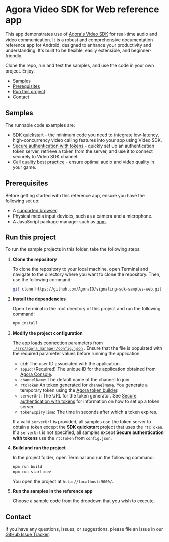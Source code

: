 # Agora Video SDK for Web reference app

This app demonstrates use of [Agora's Video SDK](https://docs.agora.io/en/video-calling/get-started/get-started-sdk) for real-time audio and video communication. It is a robust and comprehensive documentation reference app for Android, designed to enhance your productivity and understanding. It's built to be flexible, easily extensible, and beginner-friendly.

Clone the repo, run and test the samples, and use the code in your own project. Enjoy.

- [Samples](#samples)
- [Prerequisites](#prerequisites)
- [Run this project](#run-this-project)
- [Contact](#contact)


## Samples  

The runnable code examples are:

- [SDK quickstart](./src/sdk_quickstart/) - the minimum code you need to integrate low-latency, high-concurrency
  video calling features into your app using Video SDK.
- [Secure authentication with tokens](./src/authentication_workflow/) - quickly set up an authentication token 
  server, retrieve a token from the server, and use it to connect securely to Video SDK channel.
- [Call quality best practice](./src/call-quality/) - ensure optimal audio and video quality in your game.

## Prerequisites

Before getting started with this reference app, ensure you have the following set up:

- A [supported browser](../reference/supported-platforms#browsers).
- Physical media input devices, such as a camera and a microphone.
- A JavaScript package manager such as [npm](https://www.npmjs.com/package/npm).


## Run this project

To run the sample projects in this folder, take the following steps:

1. **Clone the repository**

    To clone the repository to your local machine, open Terminal and navigate to the directory where you want to clone the repository. Then, use the following command:

    ```bash
    git clone https://github.com/AgoraIO/signaling-sdk-samples-web.git
    ```

1. **Install the dependencies** 

    Open Terminal in the root directory of this project and run the following command:

    ```bash
    npm install
    ```
 
1. **Modify the project configuration**

   The app loads connection parameters from [`./src/agora_manager/config.json`](./src/agora_manager/config.json)
   . Ensure that the file is populated with the required parameter values before running the application.

    - `uid`: The user ID associated with the application.
    - `appId`: (Required) The unique ID for the application obtained from [Agora Console](https://console.agora.io). 
    - `channelName`: The default name of the channel to join.
    - `rtcToken`:An token generated for `channelName`. You generate a temporary token using the [Agora token builder](https://agora-token-generator-demo.vercel.app/).
    - `serverUrl`: The URL for the token generator. See [Secure authentication with tokens](authentication-workflow) for information on how to set up a token server.
    - `tokenExpiryTime`: The time in seconds after which a token expires.

    If a valid `serverUrl` is provided, all samples use the token server to obtain a token except the **SDK quickstart** project that uses the `rtcToken`. If a `serverUrl` is not specified, all samples except **Secure authentication with tokens** use the `rtcToken` from `config.json`.

1. **Build and run the project**

   In the project folder, open Terminal and run the following command:

    ``` bash
    npm run build
    npm run start:dev
    ```

    You open the project at `http://localhost:9000/`.

1. **Run the samples in the reference app**

   Choose a sample code from the dropdown that you wish to execute.

## Contact

If you have any questions, issues, or suggestions, please file an issue in our [GitHub Issue Tracker](https://github.com/AgoraIO/video-sdk-samples-js/issues).

